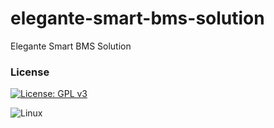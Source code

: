 # elegante-smart-bms-solution
Elegante Smart BMS Solution

### License

[![License: GPL v3](https://img.shields.io/badge/License-GPLv3-blue.svg)](https://www.gnu.org/licenses/gpl-3.0)

<img alt="Linux" src="https://img.shields.io/badge/Linux-FCC624?style=for-the-badge&logo=linux&logoColor=black">
